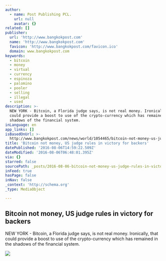 ```yaml
---
author:
  - name: Post Publishing PCL.
    url: null
    avatar: {}
related: []
publisher:
  url: 'http://www.bangkokpost.com'
  name: 'http://www.bangkokpost.com'
  favicon: 'http://www.bangkokpost.com/favicon.ico'
  domain: www.bangkokpost.com
keywords:
  - bitcoin
  - money
  - virtual
  - currency
  - espinoza
  - palomino
  - pooler
  - selling
  - illegal
  - used
description: >-
  NEW YORK - Bitcoin, a Florida judge says, is not real money. Ironically, that
  could provide a boost to use of the crypto-currency which has remained in the
  shadows of the financial system.
inLanguage: en
app_links: []
isBasedOnUrl: >-
  http://www.bangkokpost.com/news/world/1054465/bitcoin-not-money-us-judge-rules-in-victory-for-backers
title: 'Bitcoin not money, US judge rules in victory for backers'
datePublished: '2016-08-06T14:59:22.509Z'
dateModified: '2016-08-06T06:48:01.395Z'
via: {}
starred: false
sourcePath: _posts/2016-08-06-bitcoin-not-money-us-judge-rules-in-victory-for-backers.md
inFeed: true
hasPage: false
inNav: false
_context: 'http://schema.org'
_type: MediaObject

---
```

<article style=""><h1>Bitcoin not money, US judge rules in victory for backers</h1><p>NEW YORK - Bitcoin, a Florida judge says, is not real money. Ironically, that could provide a boost to use of the crypto-currency which has remained in the shadows of the financial system.</p><img src="http://www.bangkokpost.com/media/content/20160806/1916777.jpg" /></article>
